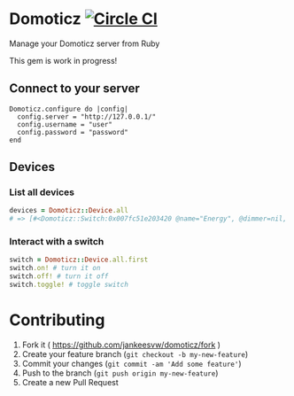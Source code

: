 # Domoticz [![Circle CI](https://circleci.com/gh/jankeesvw/domoticz.svg?style=svg)](https://circleci.com/gh/jankeesvw/domoticz)

Manage your Domoticz server from Ruby

This gem is work in progress!

## Connect to your server

```
Domoticz.configure do |config|
  config.server = "http://127.0.0.1/"
  config.username = "user"
  config.password = "password"
end
```

## Devices

### List all devices

```ruby
devices = Domoticz::Device.all
# => [#<Domoticz::Switch:0x007fc51e203420 @name="Energy", @dimmer=nil, @idx="6", @type="P1 Smart Meter", @subtype="Energy">, #<Domoticz::Switch:0x007fc51e203308 @name="Gas", @dimmer=nil, @idx="7", @type="P1 Smart Meter", @subtype="Gas">, #<Domoticz::Switch:0x007fc51e2031c8 @name="Test switch", @dimmer=nil, @idx="8", @type="Lighting 1", @subtype="X10">]
```

### Interact with a switch
```ruby
switch = Domoticz::Device.all.first
switch.on! # turn it on
switch.off! # turn it off
switch.toggle! # toggle switch
```

# Contributing

1. Fork it ( https://github.com/jankeesvw/domoticz/fork )
2. Create your feature branch (`git checkout -b my-new-feature`)
3. Commit your changes (`git commit -am 'Add some feature'`)
4. Push to the branch (`git push origin my-new-feature`)
5. Create a new Pull Request
